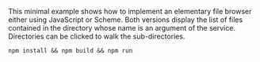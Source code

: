 This minimal example shows how to implement an elementary file browser
either using JavaScript or Scheme. Both versions display the list of
files contained in the directory whose name is an argument of the
service. Directories can be clicked to walk the sub-directories.

```
npm install && npm build && npm run
```
